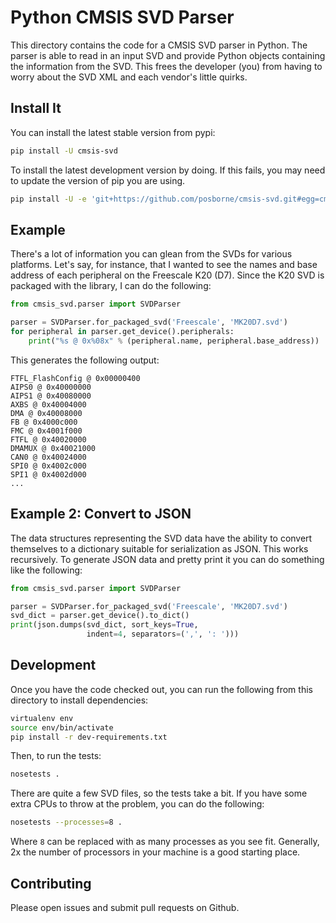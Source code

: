 Python CMSIS SVD Parser
=======================

This directory contains the code for a CMSIS SVD parser in Python.
The parser is able to read in an input SVD and provide Python objects
containing the information from the SVD.  This frees the developer
(you) from having to worry about the SVD XML and each vendor's little
quirks.

Install It
----------

You can install the latest stable version from pypi:

```sh
pip install -U cmsis-svd
```

To install the latest development version by doing.  If this fails,
you may need to update the version of pip you are using.

```sh
pip install -U -e 'git+https://github.com/posborne/cmsis-svd.git#egg=cmsis-svd&subdirectory=python'
````

Example
-------

There's a lot of information you can glean from the SVDs for various
platforms.  Let's say, for instance, that I wanted to see the names
and base address of each peripheral on the Freescale K20 (D7).  Since the
K20 SVD is packaged with the library, I can do the following:

```python
from cmsis_svd.parser import SVDParser

parser = SVDParser.for_packaged_svd('Freescale', 'MK20D7.svd')
for peripheral in parser.get_device().peripherals:
    print("%s @ 0x%08x" % (peripheral.name, peripheral.base_address))
```

This generates the following output:

```
FTFL_FlashConfig @ 0x00000400
AIPS0 @ 0x40000000
AIPS1 @ 0x40080000
AXBS @ 0x40004000
DMA @ 0x40008000
FB @ 0x4000c000
FMC @ 0x4001f000
FTFL @ 0x40020000
DMAMUX @ 0x40021000
CAN0 @ 0x40024000
SPI0 @ 0x4002c000
SPI1 @ 0x4002d000
...
```

Example 2: Convert to JSON
--------------------------

The data structures representing the SVD data have the ability to
convert themselves to a dictionary suitable for serialization as
JSON.  This works recursively.  To generate JSON data and pretty print
it you can do something like the following:

```python
from cmsis_svd.parser import SVDParser

parser = SVDParser.for_packaged_svd('Freescale', 'MK20D7.svd')
svd_dict = parser.get_device().to_dict()
print(json.dumps(svd_dict, sort_keys=True,
                 indent=4, separators=(',', ': ')))
```

Development
-----------

Once you have the code checked out, you can run the following from
this directory to install dependencies:

```sh
virtualenv env
source env/bin/activate
pip install -r dev-requirements.txt
```

Then, to run the tests:

```sh
nosetests .
```

There are quite a few SVD files, so the tests take a bit.  If you have
some extra CPUs to throw at the problem, you can do the following:

```sh
nosetests --processes=8 .
```

Where `8` can be replaced with as many processes as you see fit.
Generally, 2x the number of processors in your machine is a good
starting place.

Contributing
------------

Please open issues and submit pull requests on Github.
